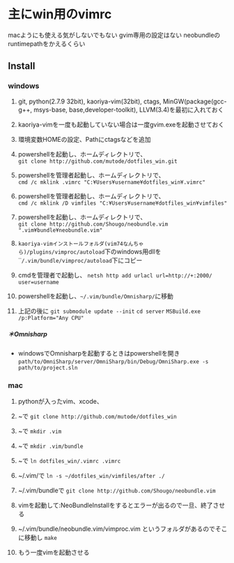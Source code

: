 # 主にwin用のvimrc

macようにも使える気がしないでもない
gvim専用の設定はない
neobundleのruntimepathをかえるくらい

## Install
### windows

1. git, python(2.7.9 32bit), kaoriya-vim(32bit), ctags, MinGW(package(gcc-g++, msys-base, base,developer-toolkit), LLVM(3.4)を最初に入れておく

1. kaoriya-vimを一度も起動していない場合は一度gvim.exeを起動させておく

1. 環境変数HOMEの設定、Pathにctagsなどを追加

1. powershellを起動し、ホームディレクトリで、  
`
git clone http://github.com/mutode/dotfiles_win.git
`

1. powershellを管理者起動し、ホームディレクトリで、  
`
cmd /c mklink .vimrc "C:¥Users¥username¥dotfiles_win¥.vimrc"
`

1. powershellを管理者起動し、ホームディレクトリで、  
`
cmd /c mklink /D vimfiles "C:¥Users¥username¥dotfiles_win¥vimfiles"
`

1. powershellを起動し、ホームディレクトリで、  
`
git clone http://github.com/Shougo/neobundle.vim ".vim¥bundle¥neobundle.vim"
`

1. `kaoriya-vimインストールフォルダ(vim74なんちゃら)/plugins/vimproc/autoload`下のwindows用dllを`‾/.vim/bundle/vimproc/autoload`下にコピー

1. cmdを管理者で起動し、
`
netsh http add urlacl url=http://+:2000/ user=username
`

1. powershellを起動し、`~/.vim/bundle/Omnisharp/`に移動

1. 上記の後に
`
git submodule update --init
`
`
cd server
`
`
MSBuild.exe /p:Platform="Any CPU"
`

##### ＊Omnisharp

- windowsでOmnisharpを起動するときはpowershellを開き
`
path/to/OmniSharp/server/OmniSharp/bin/Debug/OmniSharp.exe -s path/to/project.sln
`


### mac
1. pythonが入ったvim、xcode、

1. ~で
`
git clone http://github.com/mutode/dotfiles_win
`

1. ~で
`
mkdir .vim
`

1. ~で
`
mkdir .vim/bundle
`

1. ~で
`
ln dotfiles_win/.vimrc .vimrc
`

1. ~/.vim/で
`
ln -s ~/dotfiles_win/vimfiles/after ./
`

1. ~/.vim/bundleで
`
git clone http://github.com/Shougo/neobundle.vim
`

1. vimを起動して:NeoBundleInstallをするとエラーが出るので一旦、終了させる

1. ~/.vim/bundle/neobundle.vim/vimproc.vim というフォルダがあるのでそこに移動し
`
make
`

1. もう一度vimを起動させる

